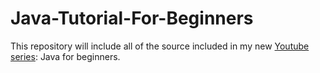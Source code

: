 # Java-Tutorial-For-Beginners
This repository will include all of the source included in my new [Youtube series](youtube.com/DarshPlanet): Java for beginners. 
